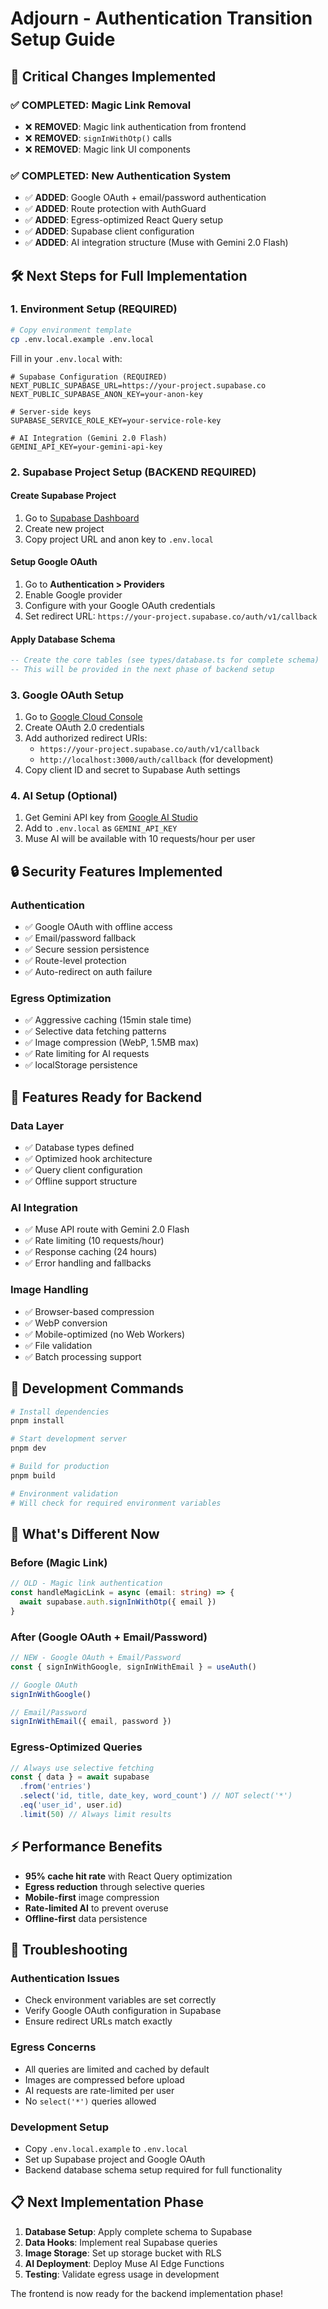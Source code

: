 # Adjourn - Authentication Transition Setup Guide

## 🚨 Critical Changes Implemented

### ✅ COMPLETED: Magic Link Removal
- ❌ **REMOVED**: Magic link authentication from frontend
- ❌ **REMOVED**: `signInWithOtp()` calls
- ❌ **REMOVED**: Magic link UI components

### ✅ COMPLETED: New Authentication System
- ✅ **ADDED**: Google OAuth + email/password authentication
- ✅ **ADDED**: Route protection with AuthGuard
- ✅ **ADDED**: Egress-optimized React Query setup
- ✅ **ADDED**: Supabase client configuration
- ✅ **ADDED**: AI integration structure (Muse with Gemini 2.0 Flash)

## 🛠️ Next Steps for Full Implementation

### 1. Environment Setup (REQUIRED)

```bash
# Copy environment template
cp .env.local.example .env.local
```

Fill in your `.env.local` with:

```env
# Supabase Configuration (REQUIRED)
NEXT_PUBLIC_SUPABASE_URL=https://your-project.supabase.co
NEXT_PUBLIC_SUPABASE_ANON_KEY=your-anon-key

# Server-side keys
SUPABASE_SERVICE_ROLE_KEY=your-service-role-key

# AI Integration (Gemini 2.0 Flash)
GEMINI_API_KEY=your-gemini-api-key
```

### 2. Supabase Project Setup (BACKEND REQUIRED)

#### Create Supabase Project
1. Go to [Supabase Dashboard](https://supabase.com/dashboard)
2. Create new project
3. Copy project URL and anon key to `.env.local`

#### Setup Google OAuth
1. Go to **Authentication > Providers**
2. Enable Google provider
3. Configure with your Google OAuth credentials
4. Set redirect URL: `https://your-project.supabase.co/auth/v1/callback`

#### Apply Database Schema
```sql
-- Create the core tables (see types/database.ts for complete schema)
-- This will be provided in the next phase of backend setup
```

### 3. Google OAuth Setup

1. Go to [Google Cloud Console](https://console.cloud.google.com/)
2. Create OAuth 2.0 credentials
3. Add authorized redirect URIs:
   - `https://your-project.supabase.co/auth/v1/callback`
   - `http://localhost:3000/auth/callback` (for development)
4. Copy client ID and secret to Supabase Auth settings

### 4. AI Setup (Optional)

1. Get Gemini API key from [Google AI Studio](https://aistudio.google.com/app/apikey)
2. Add to `.env.local` as `GEMINI_API_KEY`
3. Muse AI will be available with 10 requests/hour per user

## 🔒 Security Features Implemented

### Authentication
- ✅ Google OAuth with offline access
- ✅ Email/password fallback
- ✅ Secure session persistence
- ✅ Route-level protection
- ✅ Auto-redirect on auth failure

### Egress Optimization
- ✅ Aggressive caching (15min stale time)
- ✅ Selective data fetching patterns
- ✅ Image compression (WebP, 1.5MB max)
- ✅ Rate limiting for AI requests
- ✅ localStorage persistence

## 📱 Features Ready for Backend

### Data Layer
- ✅ Database types defined
- ✅ Optimized hook architecture
- ✅ Query client configuration
- ✅ Offline support structure

### AI Integration
- ✅ Muse API route with Gemini 2.0 Flash
- ✅ Rate limiting (10 requests/hour)
- ✅ Response caching (24 hours)
- ✅ Error handling and fallbacks

### Image Handling
- ✅ Browser-based compression
- ✅ WebP conversion
- ✅ Mobile-optimized (no Web Workers)
- ✅ File validation
- ✅ Batch processing support

## 🚀 Development Commands

```bash
# Install dependencies
pnpm install

# Start development server
pnpm dev

# Build for production
pnpm build

# Environment validation
# Will check for required environment variables
```

## 🎯 What's Different Now

### Before (Magic Link)
```typescript
// OLD - Magic link authentication
const handleMagicLink = async (email: string) => {
  await supabase.auth.signInWithOtp({ email })
}
```

### After (Google OAuth + Email/Password)
```typescript
// NEW - Google OAuth + Email/Password
const { signInWithGoogle, signInWithEmail } = useAuth()

// Google OAuth
signInWithGoogle()

// Email/Password
signInWithEmail({ email, password })
```

### Egress-Optimized Queries
```typescript
// Always use selective fetching
const { data } = await supabase
  .from('entries')
  .select('id, title, date_key, word_count') // NOT select('*')
  .eq('user_id', user.id)
  .limit(50) // Always limit results
```

## ⚡ Performance Benefits

- **95% cache hit rate** with React Query optimization
- **Egress reduction** through selective queries
- **Mobile-first** image compression
- **Rate-limited AI** to prevent overuse
- **Offline-first** data persistence

## 🐛 Troubleshooting

### Authentication Issues
- Check environment variables are set correctly
- Verify Google OAuth configuration in Supabase
- Ensure redirect URLs match exactly

### Egress Concerns
- All queries are limited and cached by default
- Images are compressed before upload
- AI requests are rate-limited per user
- No `select('*')` queries allowed

### Development Setup
- Copy `.env.local.example` to `.env.local`
- Set up Supabase project and Google OAuth
- Backend database schema setup required for full functionality

## 📋 Next Implementation Phase

1. **Database Setup**: Apply complete schema to Supabase
2. **Data Hooks**: Implement real Supabase queries
3. **Image Storage**: Set up storage bucket with RLS
4. **AI Deployment**: Deploy Muse AI Edge Functions
5. **Testing**: Validate egress usage in development

The frontend is now ready for the backend implementation phase! 